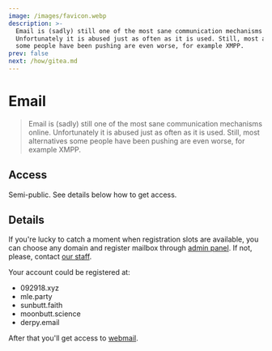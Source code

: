 ```yaml
---
image: /images/favicon.webp
description: >-
  Email is (sadly) still one of the most sane communication mechanisms online.
  Unfortunately it is abused just as often as it is used. Still, most alternatives
  some people have been pushing are even worse, for example XMPP.
prev: false
next: /how/gitea.md
---
```


# Email

> Email is (sadly) still one of the most sane communication mechanisms online.
Unfortunately it is abused just as often as it is used. Still, most alternatives
some people have been pushing are even worse, for example XMPP.

## Access

Semi-public. See details below how to get access.

## Details

If you're lucky to catch a moment when registration slots are available, you can
choose any domain and register mailbox through [admin panel](https://mail.092918.xyz/admin).
If not, please, contact [our staff](/who/).

Your account could be registered at:

- 092918.xyz
- mle.party
- sunbutt.faith
- moonbutt.science
- derpy.email

After that you'll get access to [webmail](https://mail.092918.xyz/webmail).